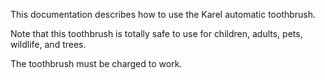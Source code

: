 This documentation describes how to use the Karel automatic toothbrush.

Note that this toothbrush is totally safe to use for children, adults, pets, wildlife, and trees.

The toothbrush must be charged to work.